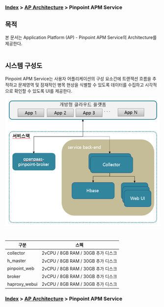 ### [Index](https://github.com/PaaS-TA/Guide/blob/master/README.md) > [AP Architecture](../README.md) > Pinpoint APM Service

## 목적
본 문서는 Application Platform (AP) - Pinpoint APM Service의 Architecture를 제공한다.
<br><br>

## 시스템 구성도
Pinpoint APM Service는 사용자 어플리케이션의 구성 요소간에 트랜잭션 흐름을 추적하고 문제영역 및 잠재적인 병목 현상을 식별할 수 있도록 데이터를 수집하고 시각적으로 확인할 수 있도록 UI를 제공한다.


![Pinpoint APM Service Architecture](image/pinpoint_architecture.png)

<br>

| 구분  | 스펙 |
|-------|------|
| collector | 2vCPU / 8GB RAM / 30GB 추가 디스크 |
| h_master | 2vCPU / 8GB RAM / 30GB 추가 디스크 |
| pinpoint_web | 2vCPU / 8GB RAM / 30GB 추가 디스크 |
| broker | 2vCPU / 8GB RAM / 30GB 추가 디스크 |
| haproxy_webui | 2vCPU / 8GB RAM / 30GB 추가 디스크 |



### [Index](https://github.com/PaaS-TA/Guide/blob/master/README.md) > [AP Architecture](../README.md) > Pinpoint APM Service
